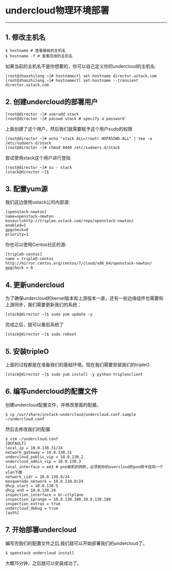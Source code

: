 # undercloud物理环境部署

---
## 1. 修改主机名
```
$ hostname # 查看基础的主机名
$ hostname -f # 查看完成的主机名
```
如果当前的主机名不是你想要的，你可以自己定义你的undercloud的主机名:

```
[root@zhaozhilong ~]# hostnamectl set-hostname director.ustack.com
[root@zhaozhilong ~]# hostnamectl set-hostname --transient director.ustack.com
```

## 2. 创建undercloud的部署用户

```
[root@director ~]# useradd stack
[root@director ~]# passwd stack # specify a password
```
上面创建了这个用户，然后我们就需要赋予这个用户sudo的权限
```
[root@director ~]# echo "stack ALL=(root) NOPASSWD:ALL" | tee -a
/etc/sudoers.d/stack
[root@director ~]# chmod 0440 /etc/sudoers.d/stack
```
尝试使用stack这个用户进行登陆
```
[root@director ~]# su - stack
[stack@director ~]$
```

## 3. 配置yum源

我们这边使用ustack公司内部源:
```
[openstack-newton]
name=openstack-newton
baseurl=http://tripleo.ustack.com/repo/openstack-newton/
enabled=1
gpgcheck=0
priority=1
```

你也可以使用Centos社区的源:
```
[tripleO-centos]
name = tripleO-centos
http://mirror.centos.org/centos/7/cloud/x86_64/openstack-newton/
gpgcheck = 0
```

## 4. 更新undercloud
为了确保undercloud的kernel版本和上游版本一直，还有一些边缘组件也需要和上游同步，我们需要更新我们的系统：
```
[stack@director ~]$ sudo yum update -y
```
完成之后，就可以重启系统了
```
[stack@director ~]$ sudo reboot
```

## 5. 安装tripleO
上面的过程都是在准备我们的基础环境，现在我们需要安装我们的tripleO.
```
[stack@director ~]$ sudo yum install -y python-tripleoclient
```


## 6. 编写undercloud的配置文件
创建undercloud配置文件，并修改里面的配置。

```
$ cp /usr/share/instack-undercloud/undercloud.conf.sample ~/undercloud.conf
```

然后去修改我们的配置

```
$ vim ~/undercloud.conf
[DEFAULT]
local_ip = 10.0.130.31/24
network_gateway = 10.0.130.31
undercloud_public_vip = 10.0.130.2
undercloud_admin_vip = 10.0.130.3
local_interface = em3 # pxe装机的网桥，必须和你的overcloud的pxe网卡在同一个vlan下面
network_cidr = 10.0.130.0/24
masquerade_network = 10.0.130.0/24
dhcp_start = 10.0.130.5
dhcp_end = 10.0.130.24
inspection_interface = br-ctlplane
inspection_iprange = 10.0.130.100,10.0.130.180
inspection_extras = true
undercloud_debug = true
[auth]
```

## 7. 开始部署undercloud
编写完我们的配置文件之后,我们就可以开始部署我们的undercloud了。
```
$ openstack undercloud install
```
大概15分钟，之后就可以安装成功了。

